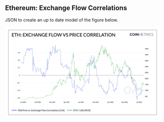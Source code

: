 ## Ethereum: Exchange Flow Correlations

JSON to create an up to date model of the figure below. 

![ETH](./ETH_Exchange_Flow_vs_Price_Correlation.png)